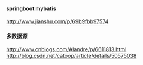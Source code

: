 
#### springboot mybatis
http://www.jianshu.com/p/69b9fbb97574


#### 多数据源
http://www.cnblogs.com/Alandre/p/6611813.html
http://blog.csdn.net/catoop/article/details/50575038
